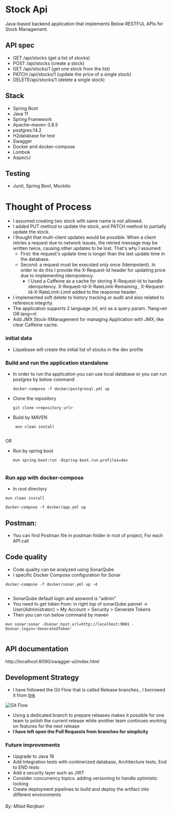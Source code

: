# Stock Api
   Java-based backend application that implements Below RESTFUL APIs for Stock Management.

## API spec
   - GET /api/stocks (get a list of stocks)
   - POST /api/stocks (create a stock)
   - GET /api/stocks/1 (get one stock from the list)
   - PATCH /api/stocks/1 (update the price of a single stock)
   - DELETE/api/stocks/1 (delete a single stock)

## Stack 
   * Spring Boot
   * Java 11
   * Spring Framework
   * Apache-maven-3.8.5
   * postgres:14.2 
   * H2database for test
   * Swagger
   * Docker and docker-compose
   * Lombok
   * AspectJ

## Testing
   * Junit, Spring Boot, Mockito
  
# Thought of Process


   - I assumed creating two stock with same name is not allowed.
   - I added PUT method to update the stock, and PATCH method to partially update the stock.
   - I thought that multi-client updates would be possible. When a client retries a request due to network issues, the retried message may be written twice, causing other updates to be lost. That's why I assumed:
      - First: the request's update time is longer than the last update time in the database.
      - Second: a request must be executed only once (Idempotent). In order to do this I provide the X-Request-Id header for updating price due to implementing idempotency.
        - I Used a Caffeine as a cache for storing X-Request-Id to handle idempotency. X-Request-Id-X-RateLimit-Remaining , X-Request-Id-X-RateLimit-Limit added to the response header.
   - I implemented soft delete to history tracking or audit and also related to reference integrity.
   - The application supports 2 language (nl, en) as a query param. ?lang=en OR lang=nl
   - Add JMX Stock-XManagement for managing Application with JMX, like clear Caffeine cache.

### initial data

   - Liquebase will create the initial list of stocks in the dev profile
   
### Build and run the application standalone

   - In order to run tha application you can use local database or you can run postgres by below command
    
       ```
       docker-compose -f docker/postgresql.yml up
       
       ```
    
   - Clone the repository

        ```
        git clone <repository url>
        
        ```
        
   - Build by MAVEN
    
        ```
         mvn clean install
         
        ```
   OR
   - Run by spring boot
     
        ```
        mvn spring-boot:run -Dspring-boot.run.profiles=dev
           
        ```   

### Run app with docker-compose

   - In root directory
   
   ```
   mvn clean install

   docker-compose -f docker/app.yml up
   ```

## Postman:

   - You can find Postman file in postman folder in root of project, For each API call
   
## Code quality

   - Code quality can be analyzed using SonarQube
   - I specific Docker Compose configuration for Sonar
    
   ```
   docker-compose -f docker/sonar.yml up -d
    
   ```
   - SonarQube default login and assword is "admin"
   - You need to get token from: in right top of sonarQube pannel -> User(Administrator) > My Account > Security > Generate Tokens
   - Then you can run below command by maven
    
   ```
   mvn sonar:sonar -Dsonar.host.url=http://localhost:9001 -Dsonar.login='GeneratedToken'
    
   ```
  
## API documentation

   http://localhost:8090/swagger-ui/index.html

## Development Strategy

   - I have followed the Git Flow that is called Release branches , I borrowed it from [link](https://www.atlassian.com/git/tutorials/comparing-workflows/gitflow-workflow#Release%20branches)

   ![Git Flow](https://wac-cdn.atlassian.com/dam/jcr:8f00f1a4-ef2d-498a-a2c6-8020bb97902f/03%20Release%20branches.svg)

   - Using a dedicated branch to prepare releases makes it possible for one team to polish the current release while another team continues working on features for the next release
   - **I have left open the Pull Requests from branches for simplicity**
### Future improvements
   * Upgrade to Java 16
   * Add Integration tests with continerized database, Architecture tests, End to END tests
   * Add a security layer such as JWT
   * Consider concurrency topics. adding versioning to handle optimistic locking
   * Create deployment pipelines to build and deploy the artifact into different environments

###### By: Milad Ranjbari
